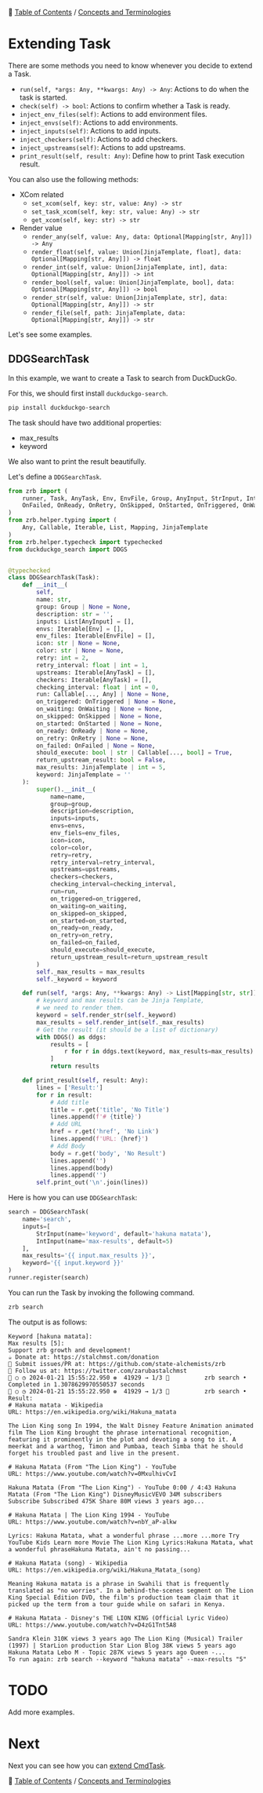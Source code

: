 🔖 [Table of Contents](../README.md) / [Concepts and Terminologies](README.md)

# Extending Task

There are some methods you need to know whenever you decide to extend a Task.

- `run(self, *args: Any, **kwargs: Any) -> Any`: Actions to do when the task is started.
- `check(self) -> bool`: Actions to confirm whether a Task is ready.
- `inject_env_files(self)`: Actions to add environment files.
- `inject_envs(self)`: Actions to add environments.
- `inject_inputs(self)`: Actions to add inputs.
- `inject_checkers(self)`: Actions to add checkers.
- `inject_upstreams(self)`: Actions to add upstreams.
- `print_result(self, result: Any)`: Define how to print Task execution result.

You can also use the following methods:

- XCom related
    - `set_xcom(self, key: str, value: Any) -> str`
    - `set_task_xcom(self, key: str, value: Any) -> str`
    - `get_xcom(self, key: str) -> str`
- Render value
    - `render_any(self, value: Any, data: Optional[Mapping[str, Any]]) -> Any`
    - `render_float(self, value: Union[JinjaTemplate, float], data: Optional[Mapping[str, Any]]) -> float`
    - `render_int(self, value: Union[JinjaTemplate, int], data: Optional[Mapping[str, Any]]) -> int`
    - `render_bool(self, value: Union[JinjaTemplate, bool], data: Optional[Mapping[str, Any]]) -> bool`
    - `render_str(self, value: Union[JinjaTemplate, str], data: Optional[Mapping[str, Any]]) -> str`
    - `render_file(self, path: JinjaTemplate, data: Optional[Mapping[str, Any]]) -> str`


Let's see some examples.

## DDGSearchTask

In this example, we want to create a Task to search from DuckDuckGo.

For this, we should first install `duckduckgo-search`.

```bash
pip install duckduckgo-search
```

The task should have two additional properties:

- max_results
- keyword

We also want to print the result beautifully.

Let's define a `DDGSearchTask`.

```python
from zrb import (
    runner, Task, AnyTask, Env, EnvFile, Group, AnyInput, StrInput, IntInput,
    OnFailed, OnReady, OnRetry, OnSkipped, OnStarted, OnTriggered, OnWaiting
)
from zrb.helper.typing import (
    Any, Callable, Iterable, List, Mapping, JinjaTemplate
)
from zrb.helper.typecheck import typechecked
from duckduckgo_search import DDGS


@typechecked
class DDGSearchTask(Task):
    def __init__(
        self,
        name: str,
        group: Group | None = None,
        description: str = '',
        inputs: List[AnyInput] = [],
        envs: Iterable[Env] = [],
        env_files: Iterable[EnvFile] = [],
        icon: str | None = None,
        color: str | None = None,
        retry: int = 2,
        retry_interval: float | int = 1,
        upstreams: Iterable[AnyTask] = [],
        checkers: Iterable[AnyTask] = [],
        checking_interval: float | int = 0,
        run: Callable[..., Any] | None = None,
        on_triggered: OnTriggered | None = None,
        on_waiting: OnWaiting | None = None,
        on_skipped: OnSkipped | None = None,
        on_started: OnStarted | None = None,
        on_ready: OnReady | None = None,
        on_retry: OnRetry | None = None,
        on_failed: OnFailed | None = None,
        should_execute: bool | str | Callable[..., bool] = True,
        return_upstream_result: bool = False,
        max_results: JinjaTemplate | int = 5,
        keyword: JinjaTemplate = ''
    ):
        super().__init__(
            name=name,
            group=group,
            description=description,
            inputs=inputs,
            envs=envs,
            env_fiels=env_files,
            icon=icon,
            color=color,
            retry=retry,
            retry_interval=retry_interval,
            upstreams=upstreams,
            checkers=checkers,
            checking_interval=checking_interval,
            run=run,
            on_triggered=on_triggered,
            on_waiting=on_waiting,
            on_skipped=on_skipped,
            on_started=on_started,
            on_ready=on_ready,
            on_retry=on_retry,
            on_failed=on_failed,
            should_execute=should_execute,
            return_upstream_result=return_upstream_result
        )
        self._max_results = max_results
        self._keyword = keyword

    def run(self, *args: Any, **kwargs: Any) -> List[Mapping[str, str]]:
        # keyword and max results can be Jinja Template,
        # we need to render them.
        keyword = self.render_str(self._keyword)
        max_results = self.render_int(self._max_results)
        # Get the result (it should be a list of dictionary)
        with DDGS() as ddgs:
            results = [
                r for r in ddgs.text(keyword, max_results=max_results)
            ]
            return results

    def print_result(self, result: Any):
        lines = ['Result:']
        for r in result:
            # Add title
            title = r.get('title', 'No Title')
            lines.append(f'# {title}')
            # Add URL
            href = r.get('href', 'No Link')
            lines.append(f'URL: {href}')
            # Add Body
            body = r.get('body', 'No Result')
            lines.append('')
            lines.append(body)
            lines.append('')
        self.print_out('\n'.join(lines))
```

Here is how you can use `DDGSearchTask`:

```python
search = DDGSearchTask(
    name='search',
    inputs=[
        StrInput(name='keyword', default='hakuna matata'),
        IntInput(name='max-results', default=5)
    ],
    max_results='{{ input.max_results }}',
    keyword='{{ input.keyword }}'
)
runner.register(search)
```

You can run the Task by invoking the following command.

```bash
zrb search
```

The output is as follows:

```
Keyword [hakuna matata]:
Max results [5]:
Support zrb growth and development!
☕ Donate at: https://stalchmst.com/donation
🐙 Submit issues/PR at: https://github.com/state-alchemists/zrb
🐤 Follow us at: https://twitter.com/zarubastalchmst
🤖 ○ ◷ 2024-01-21 15:55:22.950 ❁  41929 → 1/3 🐹          zrb search • Completed in 1.3078629970550537 seconds
🤖 ○ ◷ 2024-01-21 15:55:22.950 ❁  41929 → 1/3 🐹          zrb search • Result:
# Hakuna matata - Wikipedia
URL: https://en.wikipedia.org/wiki/Hakuna_matata

The Lion King song In 1994, the Walt Disney Feature Animation animated film The Lion King brought the phrase international recognition, featuring it prominently in the plot and devoting a song to it. A meerkat and a warthog, Timon and Pumbaa, teach Simba that he should forget his troubled past and live in the present.

# Hakuna Matata (From "The Lion King") - YouTube
URL: https://www.youtube.com/watch?v=0MxulhivCvI

Hakuna Matata (From "The Lion King") - YouTube 0:00 / 4:43 Hakuna Matata (From "The Lion King") DisneyMusicVEVO 34M subscribers Subscribe Subscribed 475K Share 80M views 3 years ago...

# Hakuna Matata | The Lion King 1994 - YouTube
URL: https://www.youtube.com/watch?v=nbY_aP-alkw

Lyrics: Hakuna Matata, what a wonderful phrase ...more ...more Try YouTube Kids Learn more Movie The Lion King Lyrics:Hakuna Matata, what a wonderful phraseHakuna Matata, ain't no passing...

# Hakuna Matata (song) - Wikipedia
URL: https://en.wikipedia.org/wiki/Hakuna_Matata_(song)

Meaning Hakuna matata is a phrase in Swahili that is frequently translated as "no worries". In a behind-the-scenes segment on The Lion King Special Edition DVD, the film's production team claim that it picked up the term from a tour guide while on safari in Kenya.

# Hakuna Matata - Disney's THE LION KING (Official Lyric Video)
URL: https://www.youtube.com/watch?v=D4zG1Tnt5A8

Sandra Klein 310K views 3 years ago The Lion King (Musical) Trailer (1997) | StarLion production Star Lion Blog 38K views 5 years ago Hakuna Matata Lebo M - Topic 287K views 5 years ago Queen -...
To run again: zrb search --keyword "hakuna matata" --max-results "5"
```

# TODO

Add more examples.

# Next

Next you can see how you can [extend CmdTask](extending-cmd-task.md).

🔖 [Table of Contents](../README.md) / [Concepts and Terminologies](README.md)
